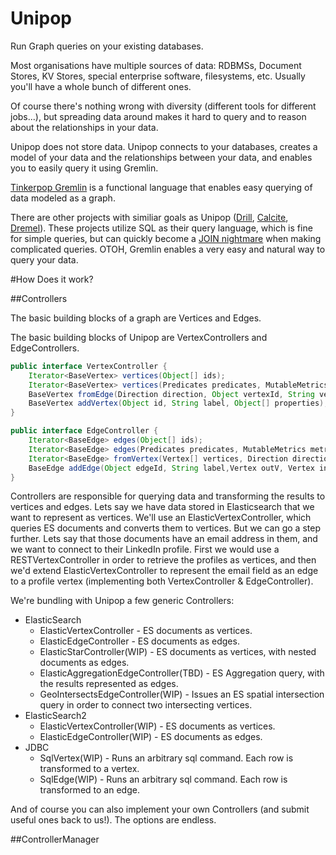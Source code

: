 # Unipop
Run Graph queries on your existing databases.

Most organisations have multiple sources of data: RDBMSs, Document Stores, KV Stores, special enterprise software, filesystems, etc. Usually you'll have a whole bunch of different ones. 

Of course there's nothing wrong with diversity (different tools for different jobs...), but spreading data around makes it hard to query and to reason about the relationships in your data.

Unipop does not store data. Unipop connects to your databases, creates a model of your data and the relationships between your data, and enables you to easily query it using Gremlin.

[Tinkerpop Gremlin](http://tinkerpop.incubator.apache.org/docs/3.0.1-incubating/) is a functional language that enables easy querying of data modeled as a graph.

There are other projects with similiar goals as Unipop ([Drill](http://drill.apache.org/), [Calcite](https://calcite.incubator.apache.org/), [Dremel](http://research.google.com/pubs/pub36632.html)). These projects utilize SQL as their query language, which is fine for simple queries, but can quickly become a [JOIN nightmare](http://sql2gremlin.com/#_recommendation) when making complicated queries.
OTOH, Gremlin enables a very easy and natural way to query your data.

#How Does it work?

##Controllers

The basic building blocks of a graph are Vertices and Edges.

The basic building blocks of Unipop are VertexControllers and EdgeControllers.

```java
public interface VertexController {
    Iterator<BaseVertex> vertices(Object[] ids);
    Iterator<BaseVertex> vertices(Predicates predicates, MutableMetrics metrics);
    BaseVertex fromEdge(Direction direction, Object vertexId, String vertexLabel);
    BaseVertex addVertex(Object id, String label, Object[] properties);
}

public interface EdgeController {
    Iterator<BaseEdge> edges(Object[] ids);
    Iterator<BaseEdge> edges(Predicates predicates, MutableMetrics metrics);
    Iterator<BaseEdge> fromVertex(Vertex[] vertices, Direction direction, String[] edgeLabels, Predicates predicates, MutableMetrics metrics);
    BaseEdge addEdge(Object edgeId, String label,Vertex outV, Vertex inV, Object[] properties);
}
```

Controllers are responsible for querying data and transforming the results to vertices and edges.
Lets say we have data stored in Elasticsearch that we want to represent as vertices. We'll use an ElasticVertexController, which queries ES documents and converts them to vertices.
But we can go a step further. Lets say that those documents have an email address in them, and we want to connect to their LinkedIn profile. First we would use a RESTVertexController in order to retrieve the profiles as vertices, and then we'd extend ElasticVertexController to represent the email field as an edge to a profile vertex (implementing both VertexController & EdgeController).

We're bundling with Unipop a few generic Controllers:

- ElasticSearch
  - ElasticVertexController - ES documents as vertices.
  - ElasticEdgeController - ES documents as edges.
  - ElasticStarController(WIP) - ES documents as vertices, with nested documents as edges.
  - ElasticAggregationEdgeController(TBD) - ES Aggregation query, with the results represented as edges.
  - GeoIntersectsEdgeController(WIP) - Issues an ES spatial intersection query in order to connect two intersecting vertices. 
- ElasticSearch2
  - ElasticVertexController(WIP) - ES documents as vertices.
  - ElasticEdgeController(WIP) - ES documents as edges.
- JDBC
  - SqlVertex(WIP) - Runs an arbitrary sql command. Each row is transformed to a vertex.
  - SqlEdge(WIP) - Runs an arbitrary sql command. Each row is transformed to an edge.

And of course you can also implement your own Controllers (and submit useful ones back to us!). The options are endless. 

##ControllerManager






